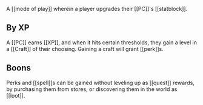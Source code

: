 A [[mode of play]] wherein a player upgrades their [[PC]]'s [[statblock]].

## By XP
A [[PC]] earns [[XP]], and when it hits certain thresholds, they gain a level in a [[Craft]] of their choosing. Gaining a craft will grant [[perk]]s. 

## Boons
Perks and [[spell]]s can be gained without leveling up as [[quest]] rewards, by purchasing them from stores, or discovering them in the world as [[loot]].